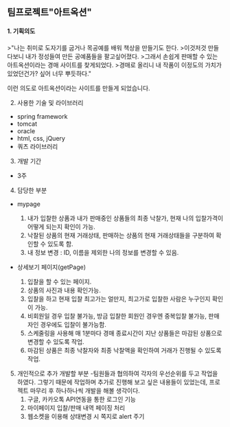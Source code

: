 <H2>팀프로젝트"아트옥션"</H2>


<H4>1. 기획의도</H4>
  >"나는 취미로 도자기를 굽거나 목공예를 배워 책상을 만들기도 한다.   
  >이것저것 만들다보니 내가 정성들여 만든 공예품들을 팔고싶어졌다.   
  >그래서 손쉽게 판매할 수 있는 아트옥션이라는 경매 사이트를 찾게되었다.   
  >경매로 올리니 내 작품이 이정도의 가치가 있었던건가? 싶어 너무 뿌듯하다."   
  
  이런 의도로 아트옥션이라는 사이트를 만들게 되었습니다.
  
2. 사용한 기술 및 라이브러리
  - spring framework
  - tomcat
  - oracle
  - html, css, jQuery
  - 쿼츠 라이브러리
  
3. 개발 기간
  - 3주
  
4. 담당한 부분
  - mypage
    1) 내가 입찰한 상품과 내가 판매중인 상품들의 최종 낙찰가, 현재 나의 입찰가격이 어떻게 되는지 확인이 가능.
    2) 낙찰된 상품의 현재 거래상태, 판매하는 상품의 현재 거래상태들을 구분하여 확인할 수 있도록 함.
    3) 내 정보 변경 : ID, 이름을 제외한 나의 정보를 변경할 수 있음.
  
  - 상세보기 페이지(getPage)
    1) 입찰을 할 수 있는 페이지.
    2) 상품의 사진과 내용 확인가능.
    3) 입찰을 하고 현재 입찰 최고가는 얼만지, 최고가로 입찰한 사람은 누구인지 확인이 가능.
    4) 비회원일 경우 입찰 불가능, 방금 입찰한 회원인 경우엔 중복입찰 불가능, 판매자인 경우에도 입찰이 불가능함.
    5) 스케줄링을 사용해 매 1분마다 경매 종료시간이 지난 상품들은 마감된 상품으로 변경할 수 있도록 작업.
    6) 마감된 상품은 최종 낙찰자와 최종 낙찰액을 확인하여 거래가 진행될 수 있도록 작업.
    
5. 개인적으로 추가 개발할 부분
   -팀원들과 협의하여 각자의 우선순위를 두고 작업을 하였다. 그렇기 때문에 작업하며 추가로 진행해 보고 싶은 내용들이 있었는데,
    프로젝트 마무리 후 하나하나씩 개발을 해볼 생각이다.
    1) 구글, 카카오톡 API연동을 통한 로그인 기능
    2) 마이페이지 입찰/판매 내역 페이징 처리
    3) 웹소켓을 이용해 상태변경 시 쪽지로 alert 주기
    
    
    
